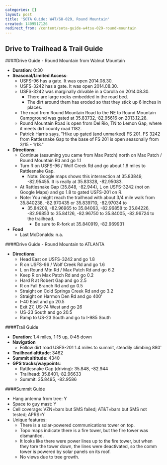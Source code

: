```yaml
---
categories: []
layout: post
title: 'SOTA Guide: W4T/SU-029, Round Mountain'
created: 1409517126
redirect_from: /content/sota-guide-w4tsu-029-round-mountain
---
```

Drive to Trailhead & Trail Guide
--------------------------------------------------------

####Drive Guide - Round Mountain from Walnut Mountain

* **Duration**: 0:30
* **Seasonal/Limited Access**: 
    * USFS-96 has a gate.  It was open 2014.08.30.
    * USFS-3242 has a gate.  It was open 2014.08.30.
    * USFS-3242 was marginally drivable in a Corolla on 2014.08.30.  
        * There are large rocks embedded in the road bed.
        * The dirt around them has eroded so that they stick up 6 inches in places.
    * The road from Round Mountain Road to the NE to Round Mountain Campground was gated at 35.83732,-82.95616 on 2013.12.28.  
    * Round Mountain Road is open from Del Rio, TN to Lemon Gap, where it meets dirt county road 1182.
    * Patrick Harris says, "Hike up gated (and unmarked) FS 201. FS 3242 from Rattlesnake Gap to the base of FS 201 is open seasonally from 3/15 - 1/18."
* **Directions**:
    * Continue (assuming you came from Max Patch) north on Max Patch / Round Mountain Rd and go 1.1
    * Turn R on USFS-96 / Wolf Creek Rd and go about 1.6 miles to Rattlesnake Gap.
        * Note: Google maps shows this intersection at 35.83849, -82.95455.  It is really at 35.83328, -82.95083.
    * At Rattlesnake Gap (35.848, -82.944), L on USFS-3242 (not on Google Maps) and go 1.8 to gated USFS-201 on R.
    * Note: You might reach the trailhead with about 3/4 mile walk from 35.840238, -82.970435 or 35.839710, -82.97034 to
        * 35.84209, -82.96965 to 35.84063, -82.96858 to 35.84226, -82.96853 to 35.84126, -82.96750 to 35.84005, -82.96724 to the trailhead.
            * Be sure to R-fork at 35.840919, -82.969931
* **Food**
    * Last McDonalds: n.a.

####Drive Guide - Round Mountain to ATLANTA

* **Directions**:
    * Head East on USFS-3242 and go 1.8
    * R on USFS-96 / Wolf Creek Rd and go 1.6
    * L on Round Mtn Rd / Max Patch Rd and go 6.2
    * Keep R on Max Patch Rd and go 0.2
    * Hard R at Robert Gap and go 2.5
    * R on Fall Branch Rd and go 0.5
    * Straight on Cold Springs Creek Rd and go 3.2
    * Straight on Harmon Den Rd and go 400'
    * I-40 East and go 20.5
    * Exit 27, US-74 West and go 26
    * US-23 South and go 20.5
    * Ramp to US-23 South and go to I-985 South

####Trail Guide

* **Duration**: 1.4 miles, 1:15 up, 0:45 down
* **Navigation**
    * Follow dirt road USFS-201 1.4 miles to summit, steadily climbing 880'
* **Trailhead altitude**: 3462
* **Summit altitude**: 4340
* **GPS tracks/waypoints**:
    * Rattlesnake Gap (driving): 35.848, -82.944
    * Trailhead: 35.8401,-82.96633
    * Summit: 35.8495, -82.9586

####Summit Guide

* Hang antenna from tree: Y
* Space to guy mast: Y
* Cell coverage: VZN=bars but SMS failed; AT&T=bars but SMS not tested; APRS=Y
* Unique features: 
    * There is a solar-powered communications tower on top.  
    * Topo maps indicate there is a fire tower, but the fire tower was dismantled.  
    * It looks like there were power lines up to the fire tower, but when they tore the tower down, the lines were deactivated, so the comm tower is powered by solar panels on its roof.
    * No views due to tree growth.
